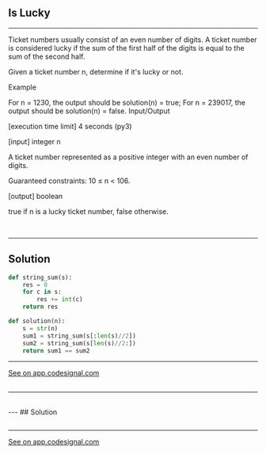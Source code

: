 ## Is Lucky
---
Ticket numbers usually consist of an even number of digits. A ticket number is considered lucky if the sum of the first half of the digits is equal to the sum of the second half.

Given a ticket number n, determine if it's lucky or not.

Example

For n = 1230, the output should be
solution(n) = true;
For n = 239017, the output should be
solution(n) = false.
Input/Output

[execution time limit] 4 seconds (py3)

[input] integer n

A ticket number represented as a positive integer with an even number of digits.

Guaranteed constraints:
10 ≤ n < 106.

[output] boolean

true if n is a lucky ticket number, false otherwise.

<br>

---
## Solution

```python
def string_sum(s):
    res = 0
    for c in s:
        res += int(c)        
    return res

def solution(n):
    s = str(n)
    sum1 = string_sum(s[:len(s)//2])
    sum2 = string_sum(s[len(s)//2:])
    return sum1 == sum2
```

---
[See on app.codesignal.com](https://app.codesignal.com/arcade/intro/level-3/3AdBC97QNuhF6RwsQ)



## 
---

<br>
---
## Solution

```python

```
---
[See on app.codesignal.com]()
